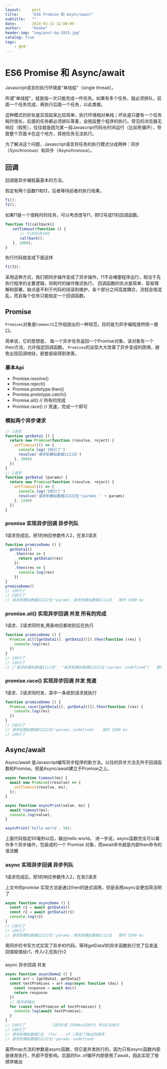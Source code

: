 ```yaml
---
layout:     post
title:      "ES6 Promise 和 Async/await"
subtitle:   ""
date:       2018-03-15 12:00:00
author:     "Hooke"
header-img: "img/post-bg-2015.jpg"
catalog: true
tags:
    - 技术
---
```


# ES6 Promise 和 Async/await
Javascript语言的执行环境是"单线程"（single thread）。

所谓"单线程"，就是指一次只能完成一件任务。如果有多个任务，就必须排队，前面一个任务完成，再执行后面一个任务，以此类推。

这种模式的好处是实现起来比较简单，执行环境相对单纯；坏处是只要有一个任务耗时很长，后面的任务都必须排队等着，会拖延整个程序的执行。常见的浏览器无响应（假死），往往就是因为某一段Javascript代码长时间运行（比如死循环），导致整个页面卡在这个地方，其他任务无法执行。

为了解决这个问题，Javascript语言将任务的执行模式分成两种：同步（Synchronous）和异步（Asynchronous）。

## 回调

回调是异步编程最基本的方法。

假定有两个函数f1和f2，后者等待前者的执行结果。

```javascript
f1();
f2();
```

如果f1是一个很耗时的任务，可以考虑改写f1，把f2写成f1的回调函数。

```javascript
function f1(callback){
　　setTimeout(function () {
　　　　// f1的任务代码
　　　　callback();
　　}, 1000);
}
```

执行代码就变成下面这样

```javascript
f1(f2);
```

采用这种方式，我们把同步操作变成了异步操作，f1不会堵塞程序运行，相当于先执行程序的主要逻辑，将耗时的操作推迟执行。
回调函数的优点是简单、容易理解和部署，缺点是不利于代码的阅读和维护，各个部分之间高度耦合，流程会很混乱，而且每个任务只能指定一个回调函数。

## Promise
`Promises`对象是`CommonJS`工作组提出的一种规范，目的是为异步编程提供统一接口。

简单说，它的思想是， 每一个异步任务返回一个Promise对象，该对象有一个then方法，允许指定回调函数。 `Promises`的出现大大改善了异步变成的困境，避免出现回调地狱，嵌套层级得到改善。

### 基本Api
- Promise.resolve()
- Promise.reject()
- Promise.prototype.then()
- Promise.prototype.catch()
- Promise.all()  // 所有的完成
- Promise.race() // 竞速，完成一个即可

### 模拟两个异步请求
```javascript
// 1请求
function getData1 () {
  return new Promise(function (resolve, reject) {
    setTimeout(() => {
      console.log('1执行了')
      resolve('请求到模拟数据1111拉')
    }, 2000)
  })
}
// 2请求
function getData2 (params) {
  return new Promise(function (resolve, reject) {
    setTimeout(() => {
      console.log('2执行了')
      resolve('请求到模拟数据22222拉！params：' + params)
    }, 1500)
  })
}

```

### promise 实现异步回调 异步列队
1请求完成后，把1的响应参数传入2，在发2请求
```javascript
function promiseDemo () {
  getData1()
    .then(res => {
      return getData2(res)
    })
    .then(res => {
      console.log(res)
    })
}
promiseDemo()
// 1执行了
// 2执行了
// 请求到模拟数据22222拉！params：请求到模拟数据1111拉   用时 3500 ms
```

### promise.all() 实现异步回调 并发 所有的完成
1请求、2请求同时发,两条响应都收到后在执行
```javascript
function promiseDemo () {
  Promise.all([getData1(), getData2()]).then(function (res) {
    console.log(res)
  })
}
// 2执行了
// 1执行了
// ["请求到模拟数据1111拉", "请求到模拟数据22222拉！params：undefined"]   用时 2000 ms
```
### promise.race() 实现异步回调 并发 竞速
1请求、2请求同时发，其中一条收到请求就执行
```javascript
function promiseDemo () {
  Promise.race([getData1(), getData2()]).then(function (res) {
    console.log(res)
  })
}
// 2执行了
// 请求到模拟数据22222拉！params：undefined    用时 1500 ms
// 1执行了   
```

## Async/await
Async/await 是Javascript编写异步程序的新方法。以往的异步方法无外乎回调函数和Promise。但是Async/await建立于Promise之上。

```javascript
async function timeout(ms) {
  await new Promise((resolve) => {
    setTimeout(resolve, ms);
  });
}

async function asyncPrint(value, ms) {
  await timeout(ms);
  console.log(value);
}

asyncPrint('hello world', 50);
```
上面代码指定50毫秒以后，输出hello world。 进一步说，async函数完全可以看作多个异步操作，包装成的一个 Promise 对象，而await命令就是内部then命令的语法糖

### async 实现异步回调 异步列队
1请求完成后，把1的响应参数传入2，在发2请求

上文中的promise 实现方法是通过then的链式调用，但是采用async会更加简洁明了

```javascript
async function asyncDemo () {
  const r1 = await getData1()
  const r2 = await getData2(r1)
  console.log(r2)
}
// 1执行了
// 2执行了
// 请求到模拟数据22222拉！params：请求到模拟数据1111拉   用时 3500 ms
```
用同步的书写方式实现了异步的代码。等待getData1的异步函数执行完了后发返回值赋值给r1，传入r2,在执行r2

###
async 异步回调 并发
```javascript
async function asyncDemo2 () {
  const arr = [getData1, getData2]
  const textPromises = arr.map(async function (doc) {
    const response = await doc()
    return response
  })
  // 按次序输出
  for (const textPromise of textPromises) {
    console.log(await textPromise);
  }
}
// 2执行了            (因为2是 1500ms后执行) 所以2先执行
// 1执行了
// 请求到模拟数据1拉  (for .. of )规定了输出的顺序
// 请求到模拟数据22222拉！params：undefined
```

虽然map方法的参数是async函数，但它是并发执行的，因为只有async函数内部是继发执行，外部不受影响。后面的for..of循环内部使用了await，因此实现了按顺序输出
